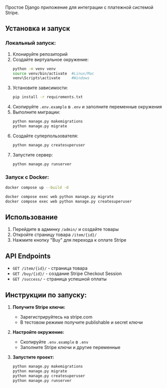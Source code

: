 Простое Django приложение для интеграции с платежной системой Stripe.

## Установка и запуск

### Локальный запуск:

1. Клонируйте репозиторий
2. Создайте виртуальное окружение:
   ```bash
   python -m venv venv
   source venv/bin/activate  #Linux/Mac
   venv\Scripts\activate     #Windows
   ```
3. Установите зависимости:
   ```bash
   pip install -r requirements.txt
   ```
4. Скопируйте `.env.example` в `.env` и заполните переменные окружения
5. Выполните миграции:
   ```bash
   python manage.py makemigrations
   python manage.py migrate
   ```
6. Создайте суперпользователя:
   ```bash
   python manage.py createsuperuser
   ```
7. Запустите сервер:
   ```bash
   python manage.py runserver
   ```

### Запуск с Docker:

```bash
docker compose up --build -d

docker compose exec web python manage.py migrate
docker compose exec web python manage.py createsuperuser
```

## Использование

1. Перейдите в админку `/admin/` и создайте товары
2. Откройте страницу товара `/item/{id}/`
3. Нажмите кнопку "Buy" для перехода к оплате Stripe

## API Endpoints

- `GET /item/{id}/` - страница товара
- `GET /buy/{id}/` - создание Stripe Checkout Session
- `GET /success/` - страница успешной оплаты

## Инструкции по запуску:

1. **Получите Stripe ключи:**
   - Зарегистрируйтесь на stripe.com
   - В тестовом режиме получите publishable и secret ключи

2. **Настройте окружение:**
   - Скопируйте `.env.example` в `.env`
   - Заполните Stripe ключи и другие переменные

3. **Запустите проект:**
   ```bash
   python manage.py makemigrations
   python manage.py migrate
   python manage.py createsuperuser
   python manage.py runserver